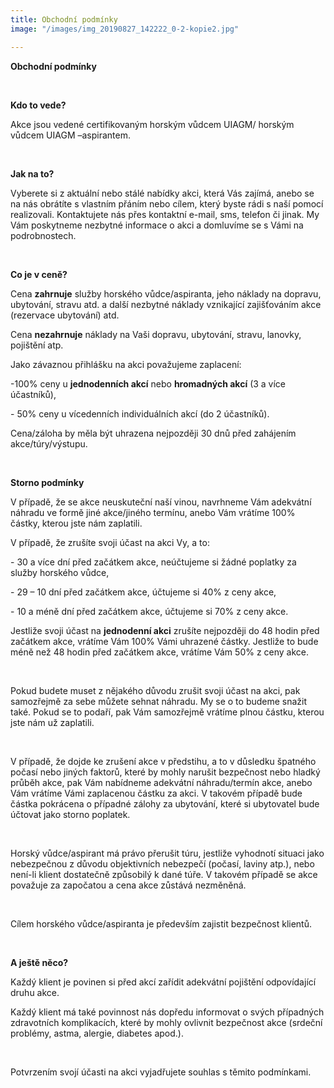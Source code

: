 ```yaml
---
title: Obchodní podmínky
image: "/images/img_20190827_142222_0-2-kopie2.jpg"

---
```

**Obchodní podmínky**

&nbsp;

**Kdo to vede?**

Akce jsou vedené certifikovaným horským vůdcem UIAGM/ horským vůdcem UIAGM –aspirantem.

&nbsp;

**Jak na to?**

Vyberete si z aktuální nebo stálé nabídky akci, která Vás zajímá, anebo se na nás obrátíte s vlastním přáním nebo cílem, který byste rádi s naší pomocí realizovali. Kontaktujete nás přes kontaktní e-mail, sms, telefon či jinak. My Vám poskytneme nezbytné informace o akci a domluvíme se s Vámi na podrobnostech.

&nbsp;

**Co je v ceně?**

Cena **zahrnuje** služby horského vůdce/aspiranta, jeho náklady na dopravu, ubytování, stravu atd. a další nezbytné náklady vznikající zajišťováním akce (rezervace ubytování) atd.

Cena **nezahrnuje** náklady na Vaši dopravu, ubytování, stravu, lanovky, pojištění atp.

Jako závaznou přihlášku na akci považujeme zaplacení:

\-100% ceny u **jednodenních akcí** nebo **hromadných akcí** (3 a více účastníků),

\- 50% ceny u vícedenních individuálních akcí (do 2 účastníků).

Cena/záloha by měla být uhrazena nejpozději 30 dnů před zahájením akce/túry/výstupu.

&nbsp;

**Storno podmínky**

V případě, že se akce neuskuteční naší vinou, navrhneme Vám adekvátní náhradu ve formě jiné akce/jiného termínu, anebo Vám vrátíme 100% částky, kterou jste nám zaplatili.

V případě, že zrušíte svoji účast na akci Vy, a to:

\- 30 a více dní před začátkem akce, neúčtujeme si žádné poplatky za služby horského vůdce,

\- 29 – 10 dní před začátkem akce, účtujeme si 40% z ceny akce,

\- 10 a méně dní před začátkem akce, účtujeme si 70% z ceny akce.

Jestliže svoji účast na **jednodenní akci** zrušíte nejpozději do 48 hodin před začátkem akce, vrátíme Vám 100% Vámi uhrazené částky. Jestliže to bude méně než 48 hodin před začátkem akce, vrátíme Vám 50% z ceny akce.

&nbsp;

Pokud budete muset z nějakého důvodu zrušit svoji účast na akci, pak samozřejmě za sebe můžete sehnat náhradu. My se o to budeme snažit také. Pokud se to podaří, pak Vám samozřejmě vrátíme plnou částku, kterou jste nám už zaplatili.

&nbsp;

V případě, že dojde ke zrušení akce v předstihu, a to v důsledku špatného počasí nebo jiných faktorů, které by mohly narušit bezpečnost nebo hladký průběh akce, pak Vám nabídneme adekvátní náhradu/termín akce, anebo Vám vrátíme Vámi zaplacenou částku za akci. V takovém případě bude částka pokrácena o případné zálohy za ubytování, které si ubytovatel bude účtovat jako storno poplatek.

&nbsp;

Horský vůdce/aspirant má právo přerušit túru, jestliže vyhodnotí situaci jako nebezpečnou z důvodu objektivních nebezpečí (počasí, laviny atp.), nebo není-li klient dostatečně způsobilý k dané túře. V takovém případě se akce považuje za započatou a cena akce zůstává nezměněná.

&nbsp;

Cílem horského vůdce/aspiranta je především zajistit bezpečnost klientů.

&nbsp;

**A ještě něco?**

Každý klient je povinen si před akcí zařídit adekvátní pojištění odpovídající druhu akce.

Každý klient má také povinnost nás dopředu informovat o svých případných zdravotních komplikacích, které by mohly ovlivnit bezpečnost akce (srdeční problémy, astma, alergie, diabetes apod.).

&nbsp;

Potvrzením svojí účasti na akci vyjadřujete souhlas s těmito podmínkami.